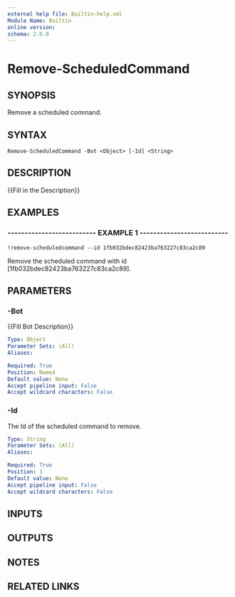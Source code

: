 ```yaml
---
external help file: Builtin-help.xml
Module Name: Builtin
online version: 
schema: 2.0.0
---
```


# Remove-ScheduledCommand

## SYNOPSIS
Remove a scheduled command.

## SYNTAX

```
Remove-ScheduledCommand -Bot <Object> [-Id] <String>
```

## DESCRIPTION
{{Fill in the Description}}

## EXAMPLES

### -------------------------- EXAMPLE 1 --------------------------
```
!remove-scheduledcommand --id 1fb032bdec82423ba763227c83ca2c89
```

Remove the scheduled command with id \[1fb032bdec82423ba763227c83ca2c89\].

## PARAMETERS

### -Bot
{{Fill Bot Description}}

```yaml
Type: Object
Parameter Sets: (All)
Aliases: 

Required: True
Position: Named
Default value: None
Accept pipeline input: False
Accept wildcard characters: False
```

### -Id
The Id of the scheduled command to remove.

```yaml
Type: String
Parameter Sets: (All)
Aliases: 

Required: True
Position: 1
Default value: None
Accept pipeline input: False
Accept wildcard characters: False
```

## INPUTS

## OUTPUTS

## NOTES

## RELATED LINKS

